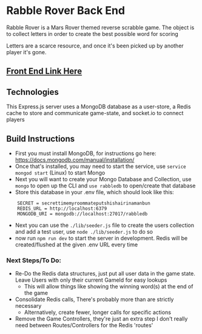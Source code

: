 # Rabble Rover Back End

Rabble Rover is a Mars Rover themed reverse scrabble game. The object is to collect letters in order to create the best possible word for scoring

Letters are a scarce resource, and once it's been picked up by another player it's gone.

## [Front End Link Here](www.github.com/Beamer92/rabble-fe)

## Technologies

This Express.js server uses a MongoDB database as a user-store, a Redis cache to store and communicate game-state, and socket.io to connect players

## Build Instructions

* First you must install MongoDB, for instructions go here: https://docs.mongodb.com/manual/installation/
* Once that's installed, you may need to start the service, use ```service mongod start``` (Linux) to start Mongo
* Next you will want to create your Mongo Database and Collection, use ```mongo``` to open up the CLI and ```use rabbledb``` to open/create that database
* Store this database in your .env file, which should look like this:
```
    SECRET = secrettimemyroommateputshishairinamanbun
    REDIS_URL = http://localhost:6379
    MONGODB_URI = mongodb://localhost:27017/rabbledb
```
* Next you can use the ```./lib/seeder.js``` file to create the users collection and add a test user, use ```node ./lib/seeder.js``` to do so
* now run ```npm run dev``` to start the server in development. Redis will be created/flushed at the given .env URL every time

### Next Steps/To Do:
* Re-Do the Redis data structures, just put all user data in the game state. Leave Users with only their current GameId for easy lookups
    * This will allow things like showing the winning word(s) at the end of the game
* Consolidate Redis calls, There's probably more than are strictly necessary
    * Alternatively, create fewer, longer calls for specific actions
* Remove the Game Controllers, they're just an extra step I don't really need between Routes/Controllers for the Redis 'routes'